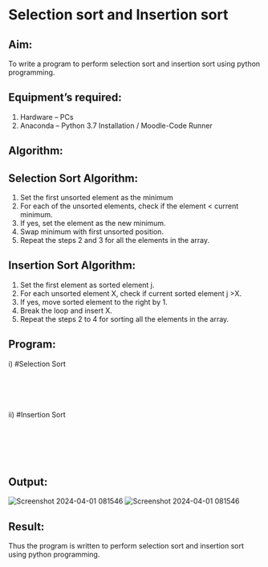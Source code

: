 # Selection sort and Insertion sort
## Aim:
To write a program to perform selection sort and insertion sort using python programming.
## Equipment’s required:
1.	Hardware – PCs
2.	Anaconda – Python 3.7 Installation / Moodle-Code Runner
## Algorithm:
## Selection Sort Algorithm:
1.	Set the first unsorted element as the minimum
2.	For each of the unsorted elements, check if the element < current minimum.
3.	If yes, set the element as the new minimum.
4.	Swap minimum with first unsorted position.
5.	Repeat the steps 2 and 3 for all the elements in the array.
## Insertion Sort Algorithm:
1.	Set the first element as sorted element j.
2.	For each unsorted element X, check if current sorted element j >X.
3.	If yes, move sorted element to the right by 1.
4.	Break the loop and insert X.
5.	Repeat the steps 2 to 4 for sorting all the elements in the array.
## Program:
i)	#Selection Sort
```





```
ii)	#Insertion Sort
```






```

## Output:
![Screenshot 2024-04-01 081546](https://github.com/Sanafathima95773/Sorting-Algorithms/assets/147084627/35dc4eeb-7785-4508-a65f-a74c14b64607)
![Screenshot 2024-04-01 081546](https://github.com/Sanafathima95773/Sorting-Algorithms/assets/147084627/ea5075a9-1c35-498a-914c-ae726b464621)




## Result:
Thus the program is written to perform selection sort and insertion sort using python programming.
